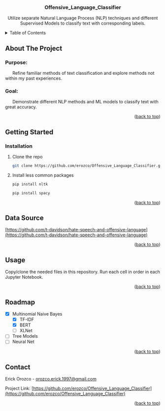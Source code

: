 <a name="readme-top"></a>

<h3 align="center">Offensive_Language_Classifier</h3>

  <p align="center">
    Utilize separate Natural Language Process (NLP) techniques and different Supervised Models to classify text with corresponding labels.
  </p>
</div>



<!-- TABLE OF CONTENTS -->
<details>
  <summary>Table of Contents</summary>
  <ol>
    <li>
      <a href="#about-the-project">About The Project</a>
    </li>
    <li>
      <a href="#getting-started">Getting Started</a>
      <ul>
        <li><a href="#installation">Installation</a></li>
      </ul>
    </li>
    <li><a href="#data-source">Data Source</a></li>
    <li><a href="#usage">Usage</a></li>
    <li><a href="#roadmap">Roadmap</a></li>
    <li><a href="#contact">Contact</a></li>
  </ol>
</details>



<!-- ABOUT THE PROJECT -->
## About The Project

### Purpose:
&nbsp;&nbsp;&nbsp;&nbsp;&nbsp;&nbsp;Refine familiar methods of text classification and explore methods not within my past experiences.

### Goal:
&nbsp;&nbsp;&nbsp;&nbsp;&nbsp;&nbsp;Demonstrate different NLP methods and ML models to classify text with great accuracy. 


<p align="right">(<a href="#readme-top">back to top</a>)</p>



<!-- GETTING STARTED -->
## Getting Started


### Installation
1. Clone the repo
   ```sh
   git clone https://github.com/erozco/Offensive_Language_Classifier.git
   ```
2. Install less common packages
   ```sh
   pip install nltk
   ```
   ```sh
   pip install spacy
   ```

<p align="right">(<a href="#readme-top">back to top</a>)</p>

<!-- DATA SOURCE -->
## Data Source
[https://github.com/t-davidson/hate-speech-and-offensive-language](https://github.com/t-davidson/hate-speech-and-offensive-language)
<p align="right">(<a href="#readme-top">back to top</a>)</p>

<!-- USAGE EXAMPLES -->
## Usage

Copy/clone the needed files in this repository. Run each cell in order in each Jupyter Notebook.

<p align="right">(<a href="#readme-top">back to top</a>)</p>



<!-- ROADMAP -->
## Roadmap

- [x] Multinomial Naive Bayes
  - [X] TF-IDF
  - [X] BERT
  - [ ] XLNet
- [ ] Tree Models
- [ ] Neural Net

<p align="right">(<a href="#readme-top">back to top</a>)</p>

<!-- CONTACT -->
## Contact

Erick Orozco - orozco.erick.1997@gmail.com

Project Link: [https://github.com/erozco/Offensive_Language_Classifier](https://github.com/erozco/Offensive_Language_Classifier)

<p align="right">(<a href="#readme-top">back to top</a>)</p>


